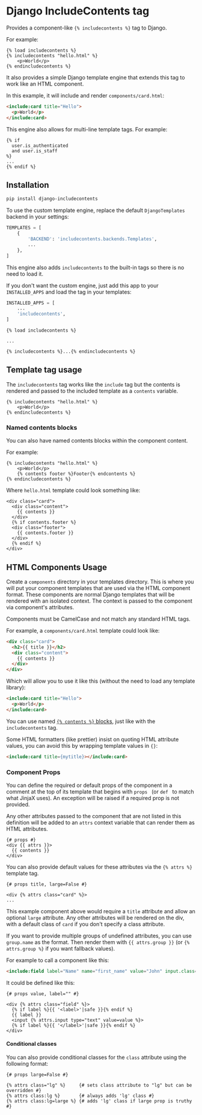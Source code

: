 # Django IncludeContents tag

Provides a component-like `{% includecontents %}` tag to Django.

For example:

```jinja
{% load includecontents %}
{% includecontents "hello.html" %}
    <p>World</p>
{% endincludecontents %}
```

It also provides a simple Django template engine that extends this tag to work
like an HTML component.

In this example, it will include and render `components/card.html`:

```html
<include:card title="Hello">
  <p>World</p>
</include:card>
```

This engine also allows for multi-line template tags. For example:

```jinja
{% if 
  user.is_authenticated
  and user.is_staff
%}
...
{% endif %}
```

## Installation

```bash
pip install django-includecontents
```

To use the custom template engine, replace the default `DjangoTemplates` backend in your settings:

```python
TEMPLATES = [
    {
        'BACKEND': 'includecontents.backends.Templates',
        ...
    },
]
```

This engine also adds `includecontents` to the built-in tags so there is no need to load it.

If you don't want the custom engine, just add this app to your `INSTALLED_APPS` and load the tag in your templates:

```python
INSTALLED_APPS = [
    ...
    'includecontents',
]
```

```jinja
{% load includecontents %}

...

{% includecontents %}...{% endincludecontents %}
```

## Template tag usage

The `includecontents` tag works like the `include` tag but the contents is rendered and passed to the included template as a `contents` variable.

```jinja
{% includecontents "hello.html" %}
    <p>World</p>
{% endincludecontents %}
```

### Named contents blocks

You can also have named contents blocks within the component content.

For example:

```jinja
{% includecontents "hello.html" %}
    <p>World</p>
    {% contents footer %}Footer{% endcontents %}
{% endincludecontents %}
```

Where `hello.html` template could look something like:

```jinja
<div class="card">
  <div class="content">
    {{ contents }}
  </div>
  {% if contents.footer %}
  <div class="footer">
    {{ contents.footer }}
  </div>
  {% endif %}
</div>
```

## HTML Components Usage

Create a `components` directory in your templates directory. This is where you will put your component templates that are used via the HTML component format.
These components are normal Django templates that will be rendered with an isolated context. The context is passed to the component via component's attributes.

Components must be CamelCase and not match any standard HTML tags.

For example, a `components/card.html` template could look like:

```html
<div class="card">
  <h2>{{ title }}</h2>
  <div class="content">
    {{ contents }}
  </div>
</div>
```

Which will allow you to use it like this (without the need to load any template library):

```html
<include:card title="Hello">
  <p>World</p>
</include:card>
```

You can use named [`{% contents %}` blocks](#named-contents-blocks), just like with the `includecontents` tag.

Some HTML formatters (like prettier) insist on quoting HTML attribute values, you can avoid this by wrapping template values in `{}`:

```html
<include:card title={mytitle}></include:card>
``` 

### Component Props

You can define the required or default props of the component in a comment at the top of its template that begins with `props `  (or `def ` to match what JinjaX uses). An exception will be raised if a required prop is not provided.

Any other attributes passed to the component that are not listed in this definition will be added to an `attrs` context variable that can render them as HTML attributes.

```jinja
{# props #}
<div {{ attrs }}>
  {{ contents }}
</div>
```

You can also provide default values for these attributes via the `{% attrs %}` template tag.

```jinja
{# props title, large=False #}

<div {% attrs class="card" %}>
...
```

This example component above would require a `title` attribute and allow an optional `large` attribute. Any other attributes will be rendered on the div, with a default class of `card` if you don't specify a class attribute.

If you want to provide multiple groups of undefined attributes, you can use `group.name` as the format.
Then render them with `{{ attrs.group }}` (or `{% attrs.group %}` if you want fallback values).

For example to call a component like this:

```html
<include:field label="Name" name="first_name" value="John" input.class="wide"></include:field>
```

It could be defined like this:

```jinja
{# props value, label="" #}

<div {% attrs class="field" %}>
  {% if label %}{{ '<label>'|safe }}{% endif %}
  {{ label }}
  <input {% attrs.input type="text" value=value %}>
  {% if label %}{{ '</label>'|safe }}{% endif %}
</div>
```

#### Conditional classes

You can also provide conditional classes for the `class` attribute using the following format:

```jinja
{# props large=False #}

{% attrs class="lg" %}     {# sets class attribute to "lg" but can be overridden #}
{% attrs class:lg %}       {# always adds 'lg' class #}
{% attrs class:lg=large %} {# adds 'lg' class if large prop is truthy #}
```

